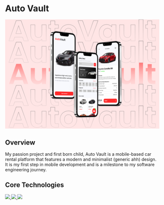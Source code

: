 # Auto Vault

<img src="./assets/images/autovault proj.png">

## Overview

My passion project and first born child, Auto Vault is a mobile-based car rental platform that features a modern and minimalist (generic ahh) design. It is my first step in mobile development and is a milestone to my software engineering journey. 

## Core Technologies
<a href="" > <img src="https://img.shields.io/badge/react_native-61DAFB?style=for-the-badge&logo=react&logoColor=black"></a><a href="" > <img src="https://img.shields.io/badge/expo-000020?style=for-the-badge&logo=expo&logoColor=white"></a><a href="" > <img src="https://img.shields.io/badge/javascript-F7DF1E?style=for-the-badge&logo=javascript&logoColor=black"></a>



